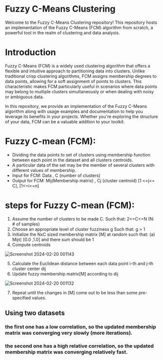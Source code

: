 # Fuzzy C-Means Clustering
Welcome to the Fuzzy C-Means Clustering repository! This repository hosts an implementation of the Fuzzy C-Means (FCM) algorithm from scratch, a powerful tool in the realm of  clustering and data analysis.

# Introduction
Fuzzy C-Means (FCM) is a widely used clustering algorithm that offers a flexible and intuitive approach to partitioning data into clusters. Unlike traditional crisp clustering 
algorithms, FCM assigns membership degrees to data points, allowing for a soft assignment of points to clusters. This characteristic makes FCM particularly useful in scenarios where   data points may belong to multiple clusters simultaneously or when dealing with noisy or ambiguous data.

In this repository, we provide an implementation of the Fuzzy C-Means algorithm along with usage examples and documentation to help you leverage its benefits in your projects. 
Whether you're exploring the structure of your data, FCM can be a valuable addition to your toolkit.








 


# Fuzzy C-mean (FCM): 
* Dividing the data points to set of clusters using membership function between each point in the dataset and all clusters centroids.
* A particular data of the set may be the member of several clusters with different values of membership.
* Input for FCM: Data , C (number of clusters)
* Output for FCM: Mij(Membership matrix) , Cj (cluster centroid) [1 <=j<= C], [1<=i<=n]
  

# steps for Fuzzy C-mean (FCM):
1. Assume the number of clusters to be made C. Such that: 2<=C<=N (N: # of samples)
2. Choose an appropriate level of cluster fuzziness g  Such that: g > 1
3. Initialize the NxC sized membership matrix [M] at random such that: (a) Mij∈ [0.0 ,1.0] and there sum should be 1
4. Compute centroids



![Screenshot 2024-02-20 001143](https://github.com/Abdelrahman-Amen/Fuzzy-C-Means-Clustering-from-scratch/assets/103226865/bbe0b15e-6b70-41e5-964d-ba29e8d5ae1c)



5. Calculate the Euclidean distance between each data point i-th and j-th cluster center dij  
6. Update fuzzy membership matrix[M] according to dij



![Screenshot 2024-02-20 001132](https://github.com/Abdelrahman-Amen/Fuzzy-C-Means-Clustering-from-scratch/assets/103226865/c4401a82-2017-45d0-8cfc-1c5efe7034cf)



7. Repeat until the changes in [M] come out to be less than some pre-specified values.




## Using two datasets
### the first one has a low correlation, so the updated membership matrix was converging very slowly (more iterations).
### the second one has a high relative correlation, so the updated membership matrix was converging relatively fast.
 







